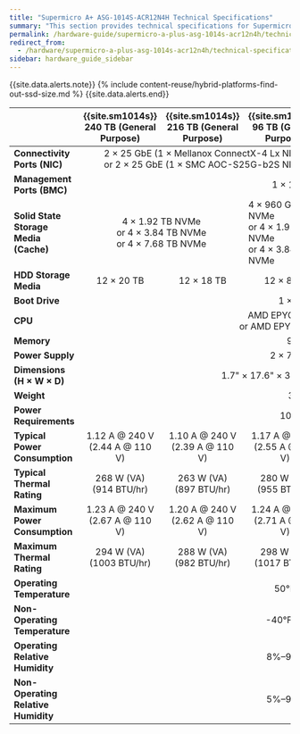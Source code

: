 ```yaml
---
title: "Supermicro A+ ASG-1014S-ACR12N4H Technical Specifications"
summary: "This section provides technical specifications for Supermicro 1014S node types."
permalink: /hardware-guide/supermicro-a-plus-asg-1014s-acr12n4h/technical-specifications.html
redirect_from:
  - /hardware/supermicro-a-plus-asg-1014s-acr12n4h/technical-specifications.html
sidebar: hardware_guide_sidebar
---
```


{{site.data.alerts.note}}
{% include content-reuse/hybrid-platforms-find-out-ssd-size.md %}
{{site.data.alerts.end}}

<table cellspacing="0" cellpadding="0">
  <thead>
    <tr>
      <th></th>
      <th><strong>{{site.sm1014s}} 240 TB (General Purpose)</strong></th>
      <th><strong>{{site.sm1014s}} 216 TB (General Purpose)</strong></th>
      <th><strong>{{site.sm1014s}} 96 TB (General Purpose)</strong></th>
      <th><strong>{{site.sm1014s}} 240 TB (Active)</strong></th>
      <th><strong>{{site.sm1014s}} 216 TB (Active)</strong></th>
      <th><strong>{{site.sm1014s}} 96 TB (Active)</strong></th>
    </tr>
  </thead>
  <tbody>
    <tr>
      <td><strong>Connectivity Ports (NIC)</strong></td>
      <td colspan="3" style="text-align: center;">2 &#215; 25 GbE (1 &#215; Mellanox ConnectX-4 Lx NIC)<br>or 2 &#215; 25 GbE (1 &#215; SMC AOC-S25G-b2S NIC)</td>
      <td colspan="3" style="text-align: center;">2 &#215; 100 GbE (1 &#215; Mellanox ConnectX-6 NIC)<br>or 2 &#215; 100 GbE (1 &#215; SMC AOC-S100G-b2C NIC)</td>    
    </tr>
    <tr>
      <td><strong>Management Ports (BMC)</strong></td>
      <td colspan="6" style="text-align: center;">1 &#215; 1 GbE Base-T (RJ45)</td>
    </tr>
    <tr>
      <td><strong>Solid State Storage Media (Cache)</strong></td>
      <td colspan="2" style="text-align: center;">4 &#215; 1.92 TB NVMe<br>or 4 &#215; 3.84 TB NVMe<br>or 4 &#215; 7.68 TB NVMe</td>
      <td>4 &#215; 960 GB NVMe<br>or 4 &#215; 1.92 TB NVMe<br>or 4 &#215; 3.84 TB NVMe</td>
      <td colspan="2" style="text-align: center;">4 &#215; 1.92 TB NVMe<br>or 4 &#215; 3.84 TB NVMe<br>or 4 &#215; 7.68 TB NVMe</td>
      <td>4 &#215; 960 GB NVMe<br>or 4 &#215; 1.92 TB NVMe<br>or 4 &#215; 3.84 TB NVMe</td>
    </tr>
    <tr>
      <td><strong>HDD Storage Media</strong></td>
      <td style="text-align: center;">12 &#215; 20 TB</td>
      <td style="text-align: center;">12 &#215; 18 TB</td>
      <td style="text-align: center;">12 &#215; 8 TB</td>
      <td style="text-align: center;">12 &#215; 20 TB</td>
      <td style="text-align: center;">12 &#215; 18 TB</td>
      <td style="text-align: center;">12 &#215; 8 TB</td>
    </tr>    
    <tr>
      <td><strong>Boot Drive</strong></td>
      <td colspan="6" style="text-align: center;">1 &#215; 960 GB M.2 NVMe</td>
    </tr>
    <tr>
      <td><strong>CPU</strong></td>
      <td colspan="6" style="text-align: center;">AMD EPYC 7232P 8-Core Processor<br>or AMD EPYC 7313P 16-Core Processor</td>
    </tr>
    <tr>
      <td><strong>Memory</strong></td>
      <td colspan="6" style="text-align: center;">96 GB (6 GB &#215; 16)</td>
    </tr>
    <tr>
      <td><strong>Power Supply</strong></td>
      <td colspan="6" style="text-align: center;">2 &#215; 750 W Power Supplies</td>
    </tr>
    <tr>
      <td><strong>Dimensions (H &#215; W &#215; D)</strong></td>
      <td colspan="6" style="text-align: center;">1.7" &#215; 17.6" &#215; 37" (43 mm &#215; 447 mm &#215; 940 mm)</td>
    </tr>
    <tr>
      <td><strong>Weight</strong></td>
      <td colspan="6" style="text-align: center;">39.5 lbs (17.5 kg)</td>
    </tr>
    <tr>
      <td><strong>Power Requirements</strong></td>
      <td colspan="6" style="text-align: center;">100&ndash;240 V, 50/60 Hz</td>
    </tr>
    <tr>
      <td><strong>Typical Power Consumption</strong></td>
      <td style="text-align: center;"> 1.12 A @ 240 V<br>(2.44 A @ 110 V)</td>
      <td style="text-align: center;"> 1.10 A @ 240 V<br>(2.39 A @ 110 V)</td>
      <td style="text-align: center;"> 1.17 A @ 240 V<br>(2.55 A @ 110 V)</td>
      <td style="text-align: center;"> 1.20 A @ 240 V<br>(2.62 A @ 110 V)</td>
      <td style="text-align: center;"> 1.18 A @ 240 V<br>(2.56 A @ 110 V)</td>
      <td style="text-align: center;"> 1.25 A @ 240 V<br>(2.74 A @ 110 V)</td>
    </tr>
    <tr>
      <td><strong>Typical Thermal Rating</strong></td>
      <td style="text-align: center;"> 268 W (VA)<br>(914 BTU/hr)</td>
      <td style="text-align: center;"> 263 W (VA)<br>(897 BTU/hr)</td>
      <td style="text-align: center;"> 280 W (VA)<br>(955 BTU/hr)</td>
      <td style="text-align: center;"> 288 W (VA)<br>(983 BTU/hr)</td>
      <td style="text-align: center;"> 282 W (VA)<br>(962 BTU/hr)</td>
      <td style="text-align: center;"> 301 W (VA)<br>(1028 BTU/hr)</td>
    </tr>
    <tr>
      <td><div><strong>Maximum Power Consumption</strong></div></td>
      <td style="text-align: center;"> 1.23 A @ 240 V<br>(2.67 A @ 110 V)</td>
      <td style="text-align: center;"> 1.20 A @ 240 V<br>(2.62 A @ 110 V)</td>
      <td style="text-align: center;"> 1.24 A @ 240 V<br>(2.71 A @ 110 V)</td>
      <td style="text-align: center;"> 1.35 A @ 240 V<br>(2.94 A @ 110 V)</td>
      <td style="text-align: center;"> 1.32 A @ 240 V<br>(2.88 A @ 110 V)</td>
      <td style="text-align: center;"> 1.36 A @ 240 V<br>(2.97 A @ 110 V)</td>
    </tr>
    <tr>
      <td><strong>Maximum Thermal Rating</strong></td>
      <td style="text-align: center;"> 294 W (VA)<br>(1003 BTU/hr)</td>
      <td style="text-align: center;"> 288 W (VA)<br>(982 BTU/hr)</td>
      <td style="text-align: center;"> 298 W (VA)<br>(1017 BTU/hr)</td>
      <td style="text-align: center;"> 323 W (VA)<br>(1102 BTU/hr)</td>
      <td style="text-align: center;"> 317 W (VA)<br>(1081 BTU/hr)</td>
      <td style="text-align: center;"> 327 W (VA)<br>(1116 BTU/hr)</td>
    </tr>
    <tr>
      <td><strong>Operating Temperature</strong></td>
      <td colspan="6" style="text-align: center;">50&deg;F&ndash;95&deg;F (10&deg;C&ndash;35&deg;C)</td>
    </tr>
    <tr>
      <td><strong>Non-Operating Temperature</strong></td>
      <td colspan="6" style="text-align: center;">-40&deg;F&ndash;140&deg;F (-40&deg;C&ndash;60&deg;C)</td>
    </tr>
    <tr>
      <td><strong>Operating Relative Humidity</strong></td>
      <td colspan="6" style="text-align: center;">8%&ndash;90% (non-condensing)</td>
    </tr>
    <tr>
      <td><div><strong>Non-Operating Relative Humidity</strong></div></td>
      <td colspan="6" style="text-align: center;">5%&ndash;95% (non-condensing)</td>
    </tr>
  </tbody>
</table>
